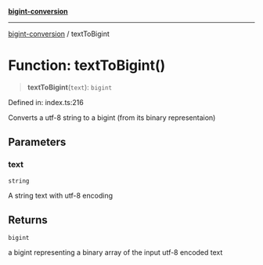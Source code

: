 [**bigint-conversion**](../README.md)

***

[bigint-conversion](../README.md) / textToBigint

# Function: textToBigint()

> **textToBigint**(`text`): `bigint`

Defined in: index.ts:216

Converts a utf-8 string to a bigint (from its binary representaion)

## Parameters

### text

`string`

A string text with utf-8 encoding

## Returns

`bigint`

a bigint representing a binary array of the input utf-8 encoded text

